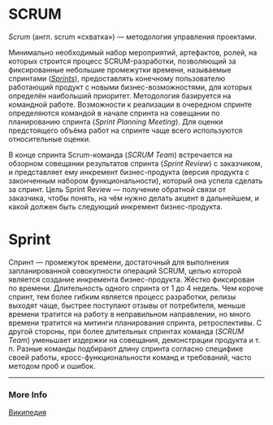 # SCRUM

_Scrum_ (англ. scrum «схватка») — методология управления проектами.

Минимально необходимый набор мероприятий, артефактов, ролей, на которых строится процесс SCRUM-разработки, позволяющий
за фиксированные небольшие промежутки времени, называемые спринтами ([_Sprints_](#Sprint)), предоставлять конечному
пользователю работающий продукт с новыми бизнес-возможностями, для которых определён наибольший приоритет. Методология
базируется на командной работе. Возможности к реализации в очередном спринте определяются командой в начале спринта на
совещании по планированию спринта (_Sprint Planning Meeting_). Для оценки предстоящего объёма работ на спринте чаще
всего используются относительные оценки.

В конце спринта Scrum-команда (_SCRUM Team_) встречается на обзорном совещании результатов спринта (_Sprint Review_) с
заказчиком, и представляет ему инкремент бизнес-продукта (версия продукта с законченным набором функциональности),
который она успела сделать за спринт. Цель Sprint Review — получение обратной связи от заказчика, чтобы понять, на чём
нужно делать акцент в дальнейшем, и какой должен быть следующий инкремент бизнес-продукта.

# Sprint

Спринт — промежуток времени, достаточный для выполнения запланированной совокупности операций SCRUM, целью которой
является создание инкремента бизнес-продукта. Жёстко фиксирован по времени. Длительность одного спринта от 1 до 4
недель. Чем короче спринт, тем более гибким является процесс разработки, релизы выходят чаще, быстрее поступают отзывы
от потребителя, меньше времени тратится на работу в неправильном направлении, но много времени тратится на митинги
планирования спринта, ретроспективы. С другой стороны, при более длительных спринтах команда (_SCRUM Team_) уменьшает
издержки на совещания, демонстрации продукта и т. п. Разные команды подбирают длину спринта согласно специфике своей
работы, кросс-функциональности команд и требований, часто методом проб и ошибок.

---

### More Info

[Википедия](https://ru.wikipedia.org/wiki/SCRUM)